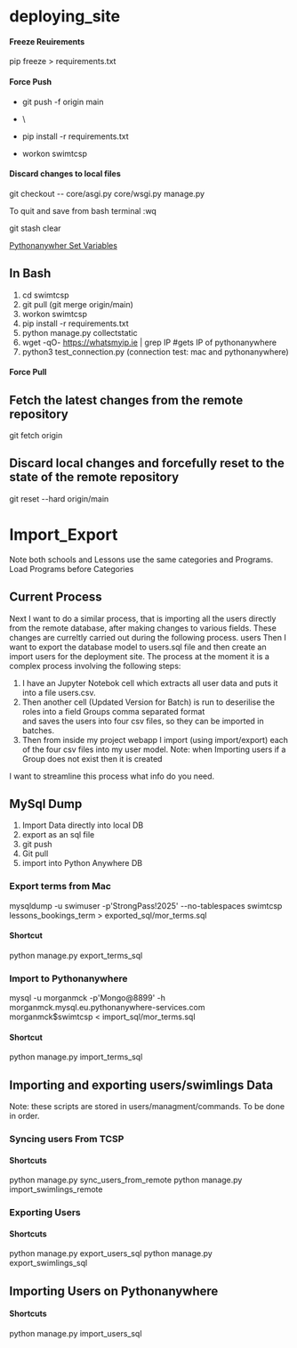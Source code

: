 # deploying\_site

#### Freeze Reuirements

pip freeze > requirements.txt

#### Force Push

* git push -f origin main
* \

* pip install -r requirements.txt
* workon swimtcsp

#### Discard changes to local files

git checkout -- core/asgi.py core/wsgi.py manage.py

To quit and save from bash terminal :wq

git stash clear

[Pythonanywher Set Variables](https://help.pythonanywhere.com/pages/environment-variables-for-web-apps/)
## In Bash
1. cd swimtcsp
2. git pull (git merge origin/main)
3. workon swimtcsp
4. pip install -r requirements.txt
5. python manage.py collectstatic
6. wget -qO- https://whatsmyip.ie | grep IP #gets IP of pythonanywhere
7. python3 test_connection.py (connection test: mac and pythonanywhere)


#### Force Pull

## Fetch the latest changes from the remote repository

git fetch origin

## Discard local changes and forcefully reset to the state of the remote repository

git reset --hard origin/main


# Import\_Export

Note both schools and Lessons use the same categories and Programs. Load Programs before Categories
## Current Process
Next I want to do a similar process, that is importing all the users directly from the remote database, after making 
changes to various fields. These changes are curreltly carried out during the following process.
users Then  I want to export the database model to users.sql file and then create an import users for the deployment 
site. 
The process at the moment it is a complex process involving the following steps:
1. I have an Jupyter Notebok cell which extracts all user data and puts it into a file users.csv.
2. Then another cell (Updated Version for Batch) is run to deserilise the roles into a field Groups comma separated 
   format  
   and 
   saves the users into four csv files,
   so they can be imported in batches.
3. Then from inside my project webapp I import (using import/export) each of the four csv files into my user model.
 Note: when Importing users if a Group does not exist then it is created

I want to streamline this process what info do you need.

## MySql Dump
1. Import Data directly into local DB
2. export as an sql file
3. git push
4. Git pull
5. import into Python Anywhere DB
### Export terms from Mac
mysqldump -u swimuser -p'StrongPass!2025' --no-tablespaces swimtcsp lessons_bookings_term > exported_sql/mor_terms.sql
#### Shortcut
python manage.py export_terms_sql
### Import to Pythonanywhere
mysql -u morganmck -p'Mongo@8899' -h morganmck.mysql.eu.pythonanywhere-services.com morganmck\$swimtcsp < import_sql/mor_terms.sql
#### Shortcut
python manage.py import_terms_sql

## Importing and exporting users/swimlings Data
Note: these scripts are stored in users/managment/commands. To be done in order.
### Syncing users From TCSP
#### Shortcuts
python manage.py sync_users_from_remote
python manage.py import_swimlings_remote

### Exporting Users
#### Shortcuts
python manage.py export_users_sql
python manage.py export_swimlings_sql
## Importing Users on Pythonanywhere
#### Shortcuts
python manage.py import_users_sql